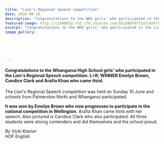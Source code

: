 ```yaml
---
title: "Lion's Regional Speech competition"
date: 2018-06-10
description: "Congratulations to the WHS girls' who participated in the Lion's Regional Speech competition..."
featured-image: http://c1940652.r52.cf0.rackcdn.com/5b1d8df4ff2a7c6bfc00228a/Lions-Reg-Speech-1st-Emelye-Brown-KS.gif
excerpt: "Congratulations to the WHS girls' who participated in the Lion's Regional Speech competition. L>R; WINNER Emelye Brown, Candice Clark & Arafia Khan who came third."
image_gallery:
    
    
    
    
    
---
```


<h4>Congratulations to the Whanganui High School girls' who participated in the Lion's Regional Speech competition. L&gt;R; WINNER&nbsp;Emelye Brown, Candice Clark and Arafia Khan who came third.&nbsp;</h4>
<p>The Lion's Regional Speech competition was held on Sunday 10 June and schools from Palmerston North and Whanganui participated.</p>
<p><strong>It was won by Emelye Brown who now progresses to participate in the national competition in Wellington</strong>. Arafia Khan came third with her speech. Also pictured is Candice Clark who also participated. All three students were strong contenders and did themselves and the school proud.</p>
<p><em>By Vicki Kasner</em><br /><em>HOF English</em></p>

